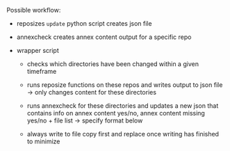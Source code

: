 
Possible workflow:

- reposizes `update` python script creates json file
- annexcheck creates annex content output for a specific repo

- wrapper script
  - checks which directories have been changed within a given timeframe
  - runs reposize functions on these repos and writes output to json file -> only changes content for these directories
  - runs annexcheck for these directories and updates a new json that contains info on annex content yes/no, annex content missing yes/no + file list -> specify format below
  
  - always write to file copy first and replace once writing has finished to minimize

